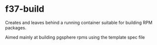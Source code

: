 # f37-build 

Creates and leaves behind a running container suitable for building RPM packages.

Aimed mainly at building pgsphere rpms using the template spec file
 
